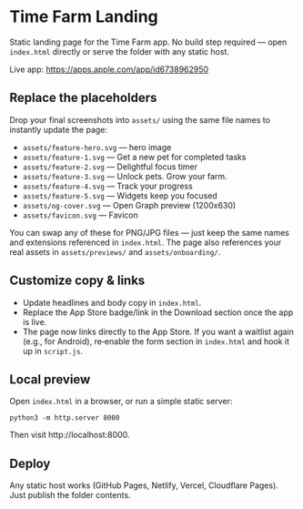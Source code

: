 # Time Farm Landing

Static landing page for the Time Farm app. No build step required — open `index.html` directly or serve the folder with any static host.

Live app: https://apps.apple.com/app/id6738962950

## Replace the placeholders

Drop your final screenshots into `assets/` using the same file names to instantly update the page:

- `assets/feature-hero.svg` — hero image
- `assets/feature-1.svg` — Get a new pet for completed tasks
- `assets/feature-2.svg` — Delightful focus timer
- `assets/feature-3.svg` — Unlock pets. Grow your farm.
- `assets/feature-4.svg` — Track your progress
- `assets/feature-5.svg` — Widgets keep you focused
- `assets/og-cover.svg` — Open Graph preview (1200x630)
- `assets/favicon.svg` — Favicon

You can swap any of these for PNG/JPG files — just keep the same names and extensions referenced in `index.html`. The page also references your real assets in `assets/previews/` and `assets/onboarding/`.

## Customize copy & links

- Update headlines and body copy in `index.html`.
- Replace the App Store badge/link in the Download section once the app is live.
- The page now links directly to the App Store. If you want a waitlist again (e.g., for Android), re‑enable the form section in `index.html` and hook it up in `script.js`.

## Local preview

Open `index.html` in a browser, or run a simple static server:

```
python3 -m http.server 8000
```

Then visit http://localhost:8000.

## Deploy

Any static host works (GitHub Pages, Netlify, Vercel, Cloudflare Pages). Just publish the folder contents.
